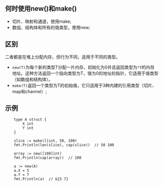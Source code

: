 ## 何时使用new()和make()
- 切片、映射和通道，使用make;
- 数组、结构体和所有的值类型，使用new;

## 区别
二者都是在堆上分配内存，但行为不同，适用于不同的类型。
- `new(T)`为每个新的类型T分配一片内存，初始化为0并且返回类型为`*T`的内存地址。这种方法返回一个指向类型为T，值为0的地址的指针，它适用于值类型（如数组和结构体）。
- `make(T)`返回一个类型为T的初始值，它只适用于3种内建的引用类型（切片、map和channel）;

## 示例

```
	type A struct {
		X int
		Y int
  	}
```

```
	slice := make([]int, 50, 100)
	fmt.Println(len(slice), cap(slice))  // 50 100
  
	array := new([100]int)
	fmt.Println(cap(array))  // 100
  
	a := new(A)
	a.X = 5
	a.Y = 7
	fmt.Println(a)  // &{5 7}
```
